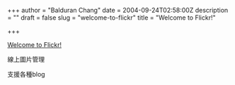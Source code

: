 +++
author = "Balduran Chang"
date = 2004-09-24T02:58:00Z
description = ""
draft = false
slug = "welcome-to-flickr"
title = "Welcome to Flickr!"

+++


[Welcome to Flickr!](http://www.flickr.com/)  
  
線上圖片管理  
  
支援各種blog


